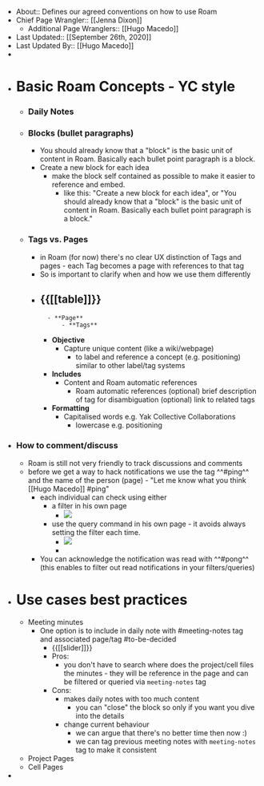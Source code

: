 - About:: Defines our agreed conventions on how to use Roam
- Chief Page Wrangler:: [[Jenna Dixon]]
    - Additional Page Wranglers:: [[Hugo Macedo]] 
- Last Updated:: [[September 26th, 2020]]
- Last Updated By:: [[Hugo Macedo]] 
-  
- # Basic Roam Concepts - YC style
    - ### Daily Notes
    - ### Blocks (bullet paragraphs)
        - You should already know that a "block" is the basic unit of content in Roam. Basically each bullet point paragraph is a block.
        - Create a new block for each idea
            - make the block self contained as possible to make it easier to reference and embed.
                - like this: "Create a new block for each idea", or "You should already know that a "block" is the basic unit of content in Roam. Basically each bullet point paragraph is a block."
    - ### Tags vs. Pages
        - in Roam (for now) there's no clear UX distinction of Tags and pages - each Tag becomes a page with references to that tag
        - So is important to clarify when and how we use them differently
        - {{[[table]]}}
            -  
                - **Page**
                    - **Tags**
            - **Objective**
                - Capture unique content (like a wiki/webpage)
                    - to label and reference a concept (e.g. positioning)
similar to other label/tag systems
            - **Includes**
                - Content
and Roam automatic references
                    - Roam automatic references
(optional) brief description of tag for disambiguation
(optional) link to related tags
            - **Formatting**
                - Capitalised words 
e.g. Yak Collective Collaborations
                    - lowercase
e.g. positioning
- ### How to comment/discuss
    - Roam is still not very friendly to track discussions and comments
    - before we get a way to hack notifications we use the tag ^^#ping^^ and the name of the person (page) -  "Let me know what you think [[Hugo Macedo]] #ping" 
        - each individual can check using either
            - a filter in his own page
                - ![](https://firebasestorage.googleapis.com/v0/b/firescript-577a2.appspot.com/o/imgs%2Fapp%2FArtOfGig%2FA4wkLwLDhW.png?alt=media&token=ffc365bc-8c4b-44ce-a2ec-62bbc55e15c1)
            - use the query command in his own page - it avoids always setting the filter each time.
                - ![](https://firebasestorage.googleapis.com/v0/b/firescript-577a2.appspot.com/o/imgs%2Fapp%2FArtOfGig%2FQ42qOI-5xG.png?alt=media&token=ef45b04e-cd66-4ce3-b2dd-ae77c22d4fd2)
                - 
        - You can acknowledge the notification was read with ^^#pong^^ (this enables to filter out read notifications in your filters/queries)
- # Use cases best practices
    - Meeting minutes
        - One option is to include in daily note with #meeting-notes tag and associated page/tag #to-be-decided
            - {{[[slider]]}}
            - Pros: 
                - you don't have to search where does the project/cell files the minutes - they will be reference in the page and can be filtered or queried via `meeting-notes` tag
            - Cons:
                - makes daily notes with too much content
                    - you can "close" the block so only if you want you dive into the details
                - change current behaviour
                    - we can argue that there's no better time then now :) 
                    - we can tag previous meeting notes with `meeting-notes` tag to make it consistent 
    - Project Pages
    - Cell Pages
- 
